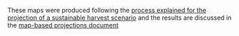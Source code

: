 These maps were produced following the [process explained for the projection of a sustainable harvest scenario](https://github.com/moja-global/FLINT.Projections/blob/master/Science/QGIS-How-To-Info/How%20to%20Develop%20Sustainable%20Harvest%20Maps.pdf) and the results are discussed in the [map-based projections document](https://github.com/moja-global/FLINT.Projections/blob/master/Science/Projections%20using%20FLINT%20V100.pdf) 
